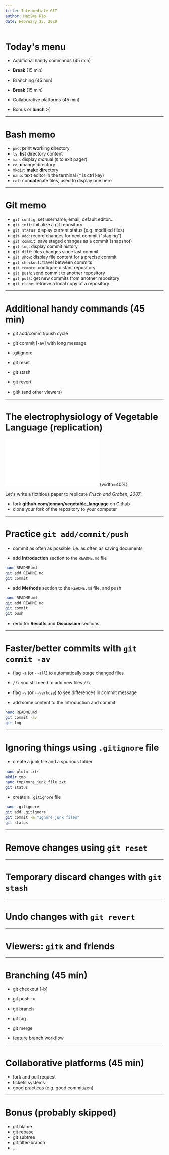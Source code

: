 ```yaml
---
title: Intermediate GIT
author: Maxime Rio
date: February 25, 2020
---
```


# Today's menu

- Additional handy commands (45 min)

- **Break** (15 min)

- Branching (45 min)

- **Break** (15 min)

- Collaborative platforms (45 min)

- Bonus or **lunch** :-) 

---

# Bash memo

- `pwd`: **p**rint **w**orking **d**irectory
- `ls`: **l**i**s**t directory content
- `man`: display *man*ual (`Q` to exit pager)
- `cd`: **c**hange directory
- `mkdir`: **m**a**k**e **dir**ectory
- `nano`: text editor in the terminal (`^` is ctrl key)
- `cat`: con**cat**enate files, used to display one here

---

# Git memo

- `git config`: set username, email, default editor...
- `git init`: initialize a git repository
- `git status`: display current status (e.g. modified files)
- `git add`: record changes for next commit ("staging")
- `git commit`: save staged changes as a commit (snapshot)
- `git log`: display commit history
- `git diff`: files changes since last commit
- `git show`: display file content for a precise commit
- `git checkout`: travel between commits 
- `git remote`: configure distant repository
- `git push`: send commit to another repository
- `git pull`: get new commits from another repository
- `git clone`: retrieve a local copy of a repository

---

# Additional handy commands (45 min)

- git add/commit/push cycle

- git commit [-av] with long message

- .gitignore

- git reset

- git stash

- git revert

- gitk (and other viewers)

---

# The electrophysiology of Vegetable Language (replication)

![A pumpkin](figs/pumpkin.pdf){width=40%}

Let's write a fictitious paper to replicate *Frisch and Graben, 2007*:

- fork **github.com/jennan/vegetable_language** on Github
- clone your fork of the repository to your computer

---

# Practice `git add/commit/push`

- commit as often as possible, i.e. as often as saving documents

- add **Introduction** section to the `README.md` file
```bash
nano README.md
git add README.md
git commit
```
- add **Methods** section to the `README.md` file, and push
```bash
nano README.md
git add README.md
git commit
git push
```
- redo for **Results** and **Discussion** sections

---

# Faster/better commits with `git commit -av`

- flag `-a` (or `--all`) to automatically stage changed files
- `/!\` you still need to add new files `/!\`
- flag `-v` (or `--verbose`) to see differences in commit message

- add some content to the Introduction and commit
```bash
nano README.md
git commit -av
git log
```

---

# Ignoring things using `.gitignore` file
<!-- 5 min -->

- create a junk file and a spurious folder
```bash
nano pluto.txt~
mkdir tmp
nano tmp/more_junk_file.txt
git status
```

- create a `.gitignore` file
```bash
nano .gitignore
git add .gitignore
git commit -m "Ignore junk files"
git status
```

---

# Remove changes using `git reset`

---

# Temporary discard changes with `git stash`

---

# Undo changes with `git revert`

---

# Viewers: `gitk` and friends

---

# Branching (45 min)

- git checkout [-b]

- git push -u

- git branch

- git tag

- git merge

- feature branch workflow

---

# Collaborative platforms (45 min)

- fork and pull request
- tickets systems
- good practices (e.g. good commitizen)

---

# Bonus (probably skipped)

- git blame
- git rebase
- git subtree
- git filter-branch
- ...
